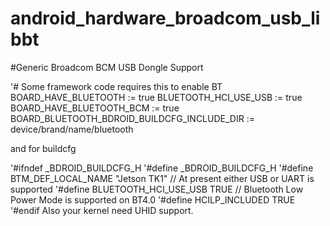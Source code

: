 # android_hardware_broadcom_usb_libbt

#Generic Broadcom BCM USB Dongle Support

'# Some framework code requires this to enable BT
BOARD_HAVE_BLUETOOTH := true
BLUETOOTH_HCI_USE_USB := true
BOARD_HAVE_BLUETOOTH_BCM := true
BOARD_BLUETOOTH_BDROID_BUILDCFG_INCLUDE_DIR := device/brand/name/bluetooth

and for buildcfg

'#ifndef _BDROID_BUILDCFG_H
'#define _BDROID_BUILDCFG_H 
'#define BTM_DEF_LOCAL_NAME "Jetson TK1"
// At present either USB or UART is supported
'#define BLUETOOTH_HCI_USE_USB          TRUE
// Bluetooth Low Power Mode is supported on BT4.0
'#define HCILP_INCLUDED                 TRUE
'#endif
Also your kernel need UHID support.
